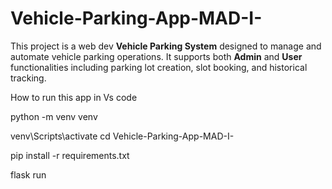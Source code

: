 # Vehicle-Parking-App-MAD-I-
This project is a web dev **Vehicle Parking System** designed to manage and automate vehicle parking operations. It supports both **Admin** and **User** functionalities including parking lot creation, slot booking, and historical tracking.

How to run this app in Vs code 

python -m venv venv

venv\Scripts\activate
cd  Vehicle-Parking-App-MAD-I-


pip install -r requirements.txt


flask run